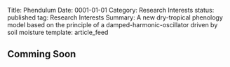 Title: Phendulum
Date: 0001-01-01
Category: Research Interests
status: published
tag: Research Interests
Summary: A new dry-tropical phenology model based on the principle of a damped-harmonic-oscillator driven by soil moisture
template: article_feed

<h2> Comming Soon </h2>

